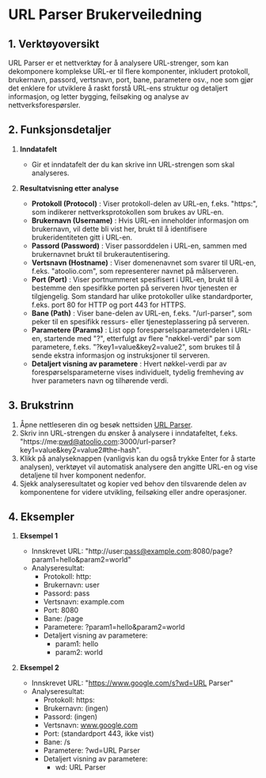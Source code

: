 # URL Parser Brukerveiledning

## 1. Verktøyoversikt
URL Parser er et nettverktøy for å analysere URL-strenger, som kan dekomponere komplekse URL-er til flere komponenter, inkludert protokoll, brukernavn, passord, vertsnavn, port, bane, parametere osv., noe som gjør det enklere for utviklere å raskt forstå URL-ens struktur og detaljert informasjon, og letter bygging, feilsøking og analyse av nettverksforespørsler.

## 2. Funksjonsdetaljer

  1. **Inndatafelt**
     * Gir et inndatafelt der du kan skrive inn URL-strengen som skal analyseres.

  2. **Resultatvisning etter analyse**
     * **Protokoll (Protocol)** : Viser protokoll-delen av URL-en, f.eks. "https:", som indikerer nettverksprotokollen som brukes av URL-en.
     * **Brukernavn (Username)** : Hvis URL-en inneholder informasjon om brukernavn, vil dette bli vist her, brukt til å identifisere brukeridentiteten gitt i URL-en.
     * **Passord (Password)** : Viser passorddelen i URL-en, sammen med brukernavnet brukt til brukerautentisering.
     * **Vertsnavn (Hostname)** : Viser domenenavnet som svarer til URL-en, f.eks. "atoolio.com", som representerer navnet på målserveren.
     * **Port (Port)** : Viser portnummeret spesifisert i URL-en, brukt til å bestemme den spesifikke porten på serveren hvor tjenesten er tilgjengelig. Som standard har ulike protokoller ulike standardporter, f.eks. port 80 for HTTP og port 443 for HTTPS.
     * **Bane (Path)** : Viser bane-delen av URL-en, f.eks. "/url-parser", som peker til en spesifikk ressurs- eller tjenesteplassering på serveren.
     * **Parametere (Params)** : List opp forespørselsparameterdelen i URL-en, startende med "?", etterfulgt av flere "nøkkel-verdi" par som parametere, f.eks. "?key1=value&key2=value2", som brukes til å sende ekstra informasjon og instruksjoner til serveren.
     * **Detaljert visning av parametere** : Hvert nøkkel-verdi par av forespørselsparameterne vises individuelt, tydelig fremheving av hver parameters navn og tilhørende verdi.

## 3. Brukstrinn

  1. Åpne nettleseren din og besøk nettsiden [URL Parser](https://atoolio.com/url-parser).
  2. Skriv inn URL-strengen du ønsker å analysere i inndatafeltet, f.eks. "https://me:pwd@atoolio.com:3000/url-parser?key1=value&key2=value2#the-hash".
  3. Klikk på analyseknappen (vanligvis kan du også trykke Enter for å starte analysen), verktøyet vil automatisk analysere den angitte URL-en og vise detaljene til hver komponent nedenfor.
  4. Sjekk analyseresultatet og kopier ved behov den tilsvarende delen av komponentene for videre utvikling, feilsøking eller andre operasjoner.

## 4. Eksempler

  1. **Eksempel 1**
     * Innskrevet URL: "http://user:pass@example.com:8080/page?param1=hello&param2=world"
     * Analyseresultat:
       * Protokoll: http:
       * Brukernavn: user
       * Passord: pass
       * Vertsnavn: example.com
       * Port: 8080
       * Bane: /page
       * Parametere: ?param1=hello&param2=world
       * Detaljert visning av parametere:
         * param1: hello
         * param2: world

  2. **Eksempel 2**
     * Innskrevet URL: "https://www.google.com/s?wd=URL Parser"
     * Analyseresultat:
       * Protokoll: https:
       * Brukernavn: (ingen)
       * Passord: (ingen)
       * Vertsnavn: www.google.com
       * Port: (standardport 443, ikke vist)
       * Bane: /s
       * Parametere: ?wd=URL Parser
       * Detaljert visning av parametere:
         * wd: URL Parser